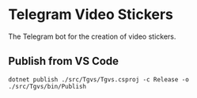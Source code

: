 # Telegram Video Stickers
The Telegram bot for the creation of video stickers.

## Publish from VS Code
```
dotnet publish ./src/Tgvs/Tgvs.csproj -c Release -o ./src/Tgvs/bin/Publish
```